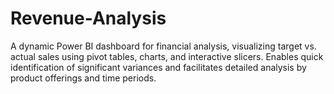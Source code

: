 # Revenue-Analysis
A dynamic Power BI dashboard for financial analysis, visualizing target vs. actual sales using pivot tables, charts, and interactive slicers. Enables quick identification of significant variances and facilitates detailed analysis by product offerings and time periods.
